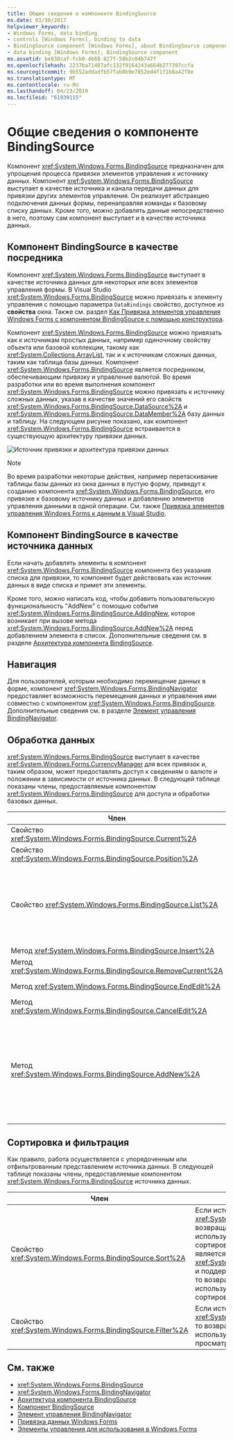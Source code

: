 ```yaml
---
title: Общие сведения о компоненте BindingSource
ms.date: 03/30/2017
helpviewer_keywords:
- Windows Forms, data binding
- controls [Windows Forms], binding to data
- BindingSource component [Windows Forms], about BindingSource component
- data binding [Windows Forms], BindingSource component
ms.assetid: be838caf-fcb0-4b68-827f-58b2c04b747f
ms.openlocfilehash: 2237ba71487afc132f9164243a664b277397ccfa
ms.sourcegitcommit: 9b552addadfb57fab0b9e7852ed4f1f1b8a42f8e
ms.translationtype: MT
ms.contentlocale: ru-RU
ms.lasthandoff: 04/23/2019
ms.locfileid: "61939115"
---
```

# <a name="bindingsource-component-overview"></a>Общие сведения о компоненте BindingSource
Компонент <xref:System.Windows.Forms.BindingSource> предназначен для упрощения процесса привязки элементов управления к источнику данных. Компонент <xref:System.Windows.Forms.BindingSource> выступает в качестве источника и канала передачи данных для привязки других элементов управления. Он реализует абстракцию подключения данных формы, перенаправляя команды к базовому списку данных. Кроме того, можно добавлять данные непосредственно в него, поэтому сам компонент выступает и в качестве источника данных.  
  
## <a name="bindingsource-component-as-an-intermediary"></a>Компонент BindingSource в качестве посредника  
 Компонент <xref:System.Windows.Forms.BindingSource> выступает в качестве источника данных для некоторых или всех элементов управления формы. В Visual Studio <xref:System.Windows.Forms.BindingSource> можно привязать к элементу управления с помощью параметра `DataBindings` свойство, доступное из **свойства** окна. Также см. раздел [Как Привязка элементов управления Windows Forms с компонентом BindingSource с помощью конструктора](bind-wf-controls-with-the-bindingsource.md).  
  
 Компонент <xref:System.Windows.Forms.BindingSource> можно привязать как к источникам простых данных, например одиночному свойству объекта или базовой коллекции, такому как <xref:System.Collections.ArrayList>, так и к источникам сложных данных, таким как таблица базы данных. Компонент <xref:System.Windows.Forms.BindingSource> является посредником, обеспечивающим привязку и управление валютой. Во время разработки или во время выполнения компонент <xref:System.Windows.Forms.BindingSource> можно привязать к источнику сложных данных, указав в качестве значений его свойств <xref:System.Windows.Forms.BindingSource.DataSource%2A> и <xref:System.Windows.Forms.BindingSource.DataMember%2A> базу данных и таблицу. На следующем рисунке показано, как компонент <xref:System.Windows.Forms.BindingSource> встраивается в существующую архитектуру привязки данных.  
  
 ![Источник привязки и архитектура привязки данных](./media/net-bindsrcdatabindarch.gif "NET_BindSrcDataBindArch")  
  
> [!NOTE]
>  Во время разработки некоторые действия, например перетаскивание таблицы базы данных из окна данных в пустую форму, приведут к созданию компонента <xref:System.Windows.Forms.BindingSource>, его привязке к базовому источнику данных и добавлению элементов управления данными в одной операции. См. также [Привязка элементов управления Windows Forms к данным в Visual Studio](/visualstudio/data-tools/bind-windows-forms-controls-to-data-in-visual-studio).  
  
## <a name="bindingsource-component-as-a-data-source"></a>Компонент BindingSource в качестве источника данных  
 Если начать добавлять элементы в компонент <xref:System.Windows.Forms.BindingSource> компонента без указания списка для привязки, то компонент будет действовать как источник данных в виде списка и примет эти элементы.  
  
 Кроме того, можно написать код, чтобы добавить пользовательскую функциональность "AddNew" с помощью события <xref:System.Windows.Forms.BindingSource.AddingNew>, которое возникает при вызове метода <xref:System.Windows.Forms.BindingSource.AddNew%2A> перед добавлением элемента в список. Дополнительные сведения см. в разделе [Архитектура компонента BindingSource](bindingsource-component-architecture.md).  
  
## <a name="navigation"></a>Навигация  
 Для пользователей, которым необходимо перемещение данных в форме, компонент  <xref:System.Windows.Forms.BindingNavigator> предоставляет возможность перемещения данных и управления ими совместно с компонентом <xref:System.Windows.Forms.BindingSource>. Дополнительные сведения см. в разделе [Элемент управления BindingNavigator](bindingnavigator-control-windows-forms.md).  
  
## <a name="data-manipulation"></a>Обработка данных  
 <xref:System.Windows.Forms.BindingSource> выступает в качестве <xref:System.Windows.Forms.CurrencyManager> для всех привязок и, таким образом, может предоставлять доступ к сведениям о валюте и положении в зависимости от источника данных. В следующей таблице показаны члены, предоставляемые компонентом <xref:System.Windows.Forms.BindingSource> для доступа и обработки базовых данных.  
  
|Член|Описание|  
|------------|-----------------|  
|Свойство <xref:System.Windows.Forms.BindingSource.Current%2A>|Возвращает текущий элемент источника данных.|  
|Свойство <xref:System.Windows.Forms.BindingSource.Position%2A>|Возвращает или задает текущую позицию в базовом списке.|  
|Свойство <xref:System.Windows.Forms.BindingSource.List%2A>|Возвращает список, который является результатом вычисления <xref:System.Windows.Forms.BindingSource.DataSource%2A> и <xref:System.Windows.Forms.BindingSource.DataMember%2A>. Если свойство <xref:System.Windows.Forms.BindingSource.DataMember%2A> не задано, то возвращается список, указанный в <xref:System.Windows.Forms.BindingSource.DataSource%2A>.|  
|Метод <xref:System.Windows.Forms.BindingSource.Insert%2A>|Вставляет элемент в список по указанному индексу.|  
|Метод <xref:System.Windows.Forms.BindingSource.RemoveCurrent%2A>|Удаляет текущий элемент из списка.|  
|Метод <xref:System.Windows.Forms.BindingSource.EndEdit%2A>|Применяет ожидающие изменения к базовому источнику данных.|  
|Метод <xref:System.Windows.Forms.BindingSource.CancelEdit%2A>|Отменяет текущую операцию редактирования.|  
|Метод <xref:System.Windows.Forms.BindingSource.AddNew%2A>|Добавляет новый элемент в базовый список. Если источник данных реализует <xref:System.ComponentModel.IBindingList> и возвращает элемент из события <xref:System.Windows.Forms.BindingSource.AddingNew>, то  добавляется этот элемент. В противном случае запрос передается в метод <xref:System.ComponentModel.IBindingList.AddNew%2A> списка. Если базовый список не является <xref:System.ComponentModel.IBindingList>, элемент автоматически создается с помощью его общего конструктора по умолчанию.|  
  
## <a name="sorting-and-filtering"></a>Сортировка и фильтрация  
 Как правило, работа осуществляется с упорядоченным или отфильтрованным представлением источника данных. В следующей таблице показаны члены, предоставляемые компонентом <xref:System.Windows.Forms.BindingSource> источника данных.  
  
|Член|Описание|  
|------------|-----------------|  
|Свойство <xref:System.Windows.Forms.BindingSource.Sort%2A>|Если источником данных является <xref:System.ComponentModel.IBindingList>, то возвращает или задает имя столбца, используемого для сортировки, и порядок сортировки. Если источником данных является <xref:System.ComponentModel.IBindingListView> и поддерживается расширенная сортировка, то возвращает имена нескольких столбцов, используемых для сортировки, и порядок сортировки|  
|Свойство <xref:System.Windows.Forms.BindingSource.Filter%2A>|Если источником данных является <xref:System.ComponentModel.IBindingListView>, то возвращает или задает выражение, используемое для фильтрации просматриваемых строк.|  
  
## <a name="see-also"></a>См. также

- <xref:System.Windows.Forms.BindingSource>
- <xref:System.Windows.Forms.BindingNavigator>
- [Архитектура компонента BindingSource](bindingsource-component-architecture.md)
- [Компонент BindingSource](bindingsource-component.md)
- [Элемент управления BindingNavigator](bindingnavigator-control-windows-forms.md)
- [Привязка данных Windows Forms](../windows-forms-data-binding.md)
- [Элементы управления для использования в Windows Forms](controls-to-use-on-windows-forms.md)
